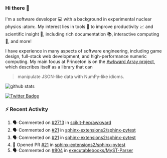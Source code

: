 ### Hi there 👋 

I'm a software developer 💻 with a background in experimental nuclear physics :atom:. My interest lies in tools :wrench: to improve productivity :chart_with_upwards_trend: and scientific insight :telescope:, including rich documentation 📚, interactive computing 🧮, and more! 

I have experience in many aspects of software engineering, including game design, full-stack web development, and high-performance numeric computing. My main focus at Princeton is on the [Awkward Array project](awkward-array.org/), which describes itself as a library that can 
> manipulate JSON-like data with NumPy-like idioms.

![github stats](https://github-readme-stats.vercel.app/api?username=agoose77&show_icons=true&hide_rank=true&hide_title=true&bg_color=30,e76445,904e95&text_color=efe3ec&icon_color=efe3ec)
<!--
**agoose77/agoose77** is a ✨ _special_ ✨ repository because its `README.md` (this file) appears on your GitHub profile.

Here are some ideas to get you started:

- 🔭 I’m currently working on ...
- 🌱 I’m currently learning ...
- 👯 I’m looking to collaborate on ...
- 🤔 I’m looking for help with ...
- 💬 Ask me about ...
- 📫 How to reach me: ...
- 😄 Pronouns: ...
- ⚡ Fun fact: ...
-->

[![Twitter Badge](https://img.shields.io/twitter/follow/agoose77?style=flat-square&logo=Twitter&logoColor=white&color=cornflowerblue)](https://twitter.com/agoose77)

### :zap: Recent Activity

<!--START_SECTION:activity-->
1. 🗣 Commented on [#2713](https://github.com/scikit-hep/awkward/pull/2713#issuecomment-1723182040) in [scikit-hep/awkward](https://github.com/scikit-hep/awkward)
2. 🗣 Commented on [#21](https://github.com/sphinx-extensions2/sphinx-pytest/pull/21#issuecomment-1723099277) in [sphinx-extensions2/sphinx-pytest](https://github.com/sphinx-extensions2/sphinx-pytest)
3. 🗣 Commented on [#21](https://github.com/sphinx-extensions2/sphinx-pytest/pull/21#issuecomment-1723097384) in [sphinx-extensions2/sphinx-pytest](https://github.com/sphinx-extensions2/sphinx-pytest)
4. 💪 Opened PR [#21](https://github.com/sphinx-extensions2/sphinx-pytest/pull/21) in [sphinx-extensions2/sphinx-pytest](https://github.com/sphinx-extensions2/sphinx-pytest)
5. 🗣 Commented on [#804](https://github.com/executablebooks/MyST-Parser/pull/804#issuecomment-1723057503) in [executablebooks/MyST-Parser](https://github.com/executablebooks/MyST-Parser)
<!--END_SECTION:activity-->

